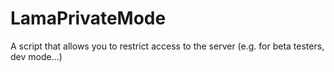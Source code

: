 # LamaPrivateMode
A script that allows you to restrict access to the server (e.g. for beta testers, dev mode...)
